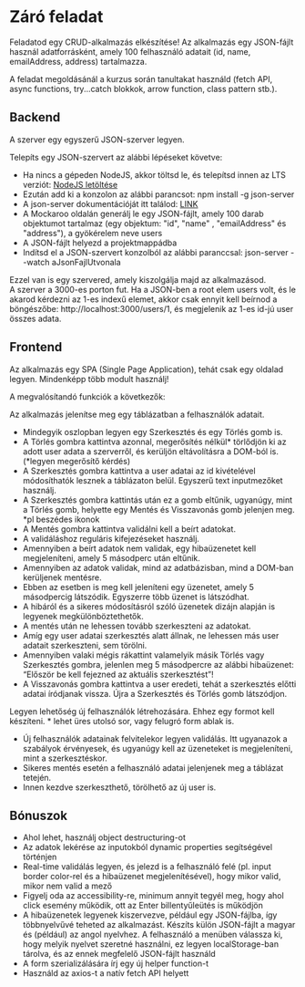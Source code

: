 # Záró feladat
Feladatod egy CRUD-alkalmazás elkészítése! Az alkalmazás egy JSON-fájlt használ adatforrásként, amely 100 felhasználó adatait (id, name, emailAddress, address) tartalmazza.

A feladat megoldásánál a kurzus során tanultakat használd (fetch API, async functions, try...catch blokkok, arrow function, class pattern stb.).

## Backend
A szerver egy egyszerű JSON-szerver legyen.   

Telepíts egy JSON-szervert az alábbi lépéseket követve:   
- Ha nincs a gépeden NodeJS, akkor töltsd le, és telepítsd innen az LTS verziót: [NodeJS letöltése](https://nodejs.org/en/)
- Ezután add ki a konzolon az alábbi parancsot: npm install -g json-server
- A json-server dokumentációját itt találod: [LINK](https://github.com/typicode/json-server)
- A Mockaroo oldalán generálj le egy JSON-fájlt, amely 100 darab objektumot tartalmaz (egy objektum: "id", "name" , "emailAddress" és "address"), a gyökérelem neve users
- A JSON-fájlt helyezd a projektmappádba
- Indítsd el a JSON-szervert konzolból az alábbi paranccsal: json-server --watch aJsonFajlUtvonala  

Ezzel van is egy szervered, amely kiszolgálja majd az alkalmazásod.   
A szerver a 3000-es porton fut. Ha a JSON-ben a root elem users volt, és le akarod kérdezni az 1-es indexű elemet, akkor csak ennyit kell beírnod a böngészőbe: http://localhost:3000/users/1, és megjelenik az 1-es id-jú user összes adata.

## Frontend
Az alkalmazás egy SPA (Single Page Application), tehát csak egy oldalad legyen. Mindenképp több modult használj!   

A megvalósítandó funkciók a következők:   

Az alkalmazás jelenítse meg egy táblázatban a felhasználók adatait. 
- Mindegyik oszlopban legyen egy Szerkesztés és egy Törlés gomb is.
- A Törlés gombra kattintva azonnal, megerősítés nélkül* törlődjön ki az adott user adata a szerverről, és kerüljön eltávolításra a DOM-ból is.(*legyen megerősítő kérdés)
- A Szerkesztés gombra kattintva a user adatai az id kivételével módosíthatók lesznek a táblázaton belül. Egyszerű text inputmezőket használj. 
- A Szerkesztés gombra kattintás után ez a gomb eltűnik, ugyanúgy, mint a Törlés gomb, helyette egy Mentés és Visszavonás gomb jelenjen meg. *pl beszédes ikonok
- A Mentés gombra kattintva validálni kell a beírt adatokat.
- A validáláshoz reguláris kifejezéseket használj.
- Amennyiben a beírt adatok nem validak, egy hibaüzenetet kell megjeleníteni, amely 5 másodperc után eltűnik.
- Amennyiben az adatok validak, mind az adatbázisban, mind a DOM-ban kerüljenek mentésre. 
- Ebben az esetben is meg kell jeleníteni egy üzenetet, amely 5 másodpercig látszódik. Egyszerre több üzenet is látszódhat.
- A hibáról és a sikeres módosításról szóló üzenetek dizájn alapján is legyenek megkülönböztethetők. 
- A mentés után ne lehessen tovább szerkeszteni az adatokat.
- Amíg egy user adatai szerkesztés alatt állnak, ne lehessen más user adatait szerkeszteni, sem törölni. 
- Amennyiben valaki mégis rákattint valamelyik másik Törlés vagy Szerkesztés gombra, jelenlen meg 5 másodpercre az alábbi hibaüzenet: “Először be kell fejezned az aktuális szerkesztést”!
- A Visszavonás gombra kattintva a user eredeti, tehát a szerkesztés előtti adatai íródjanak vissza. Újra a Szerkesztés és Törlés gomb látszódjon.

Legyen lehetőség új felhasználók létrehozására. Ehhez egy formot kell készíteni. * lehet üres utolsó sor, vagy felugró form ablak is.
- Új felhasználók adatainak felvitelekor legyen validálás. Itt ugyanazok a szabályok érvényesek, és ugyanúgy kell az üzeneteket is megjeleníteni, mint a szerkesztéskor.
- Sikeres mentés esetén a felhasználó adatai jelenjenek meg a táblázat tetején. 
- Innen kezdve szerkeszthető, törölhető az új user is.

## Bónuszok
- Ahol lehet, használj object destructuring-ot
- Az adatok lekérése az inputokból dynamic properties segítségével történjen
- Real-time validálás legyen, és jelezd is a felhasználó felé (pl. input border color-rel és a hibaüzenet megjelenítésével), hogy mikor valid, mikor nem valid a mező
- Figyelj oda az accessibility-re, minimum annyit tegyél meg, hogy ahol click esemény működik, ott az Enter billentyűleütés is működjön
- A hibaüzenetek legyenek kiszervezve, például egy JSON-fájlba, így többnyelvűvé teheted az alkalmazást. Készíts külön JSON-fájlt a magyar és (például) az angol nyelvhez. A felhasználó a menüben válassza ki, hogy melyik nyelvet szeretné használni, ez legyen localStorage-ban tárolva, és az ennek megfelelő JSON-fájlt használd
- A form szerializálására írj egy új helper function-t
- Használd az axios-t a natív fetch API helyett
